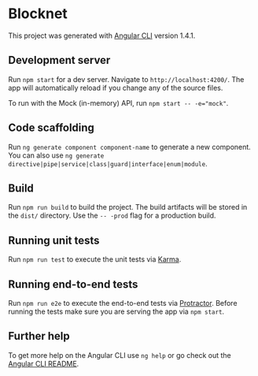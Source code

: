 # Blocknet

This project was generated with [Angular CLI](https://github.com/angular/angular-cli) version 1.4.1.

## Development server

Run `npm start` for a dev server. Navigate to `http://localhost:4200/`. The app will automatically reload if you change any of the source files.

To run with the Mock (in-memory) API, run `npm start -- -e="mock"`.

## Code scaffolding

Run `ng generate component component-name` to generate a new component. You can also use `ng generate directive|pipe|service|class|guard|interface|enum|module`.

## Build

Run `npm run build` to build the project. The build artifacts will be stored in the `dist/` directory. Use the `-- -prod` flag for a production build.

## Running unit tests

Run `npm run test` to execute the unit tests via [Karma](https://karma-runner.github.io).

## Running end-to-end tests

Run `npm run e2e` to execute the end-to-end tests via [Protractor](http://www.protractortest.org/).
Before running the tests make sure you are serving the app via `npm start`.

## Further help

To get more help on the Angular CLI use `ng help` or go check out the [Angular CLI README](https://github.com/angular/angular-cli/blob/master/README.md).
